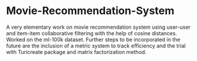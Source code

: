 # Movie-Recommendation-System
A very elementary work on movie recommendation system using user-user and item-item collaborative filtering with the help of cosine distances. Worked on the ml-100k dataset.
Further steps to be incorporated in the future are the inclusion of a metric system to track efficiency and the trial with Turicreate package and matrix factorization method.
